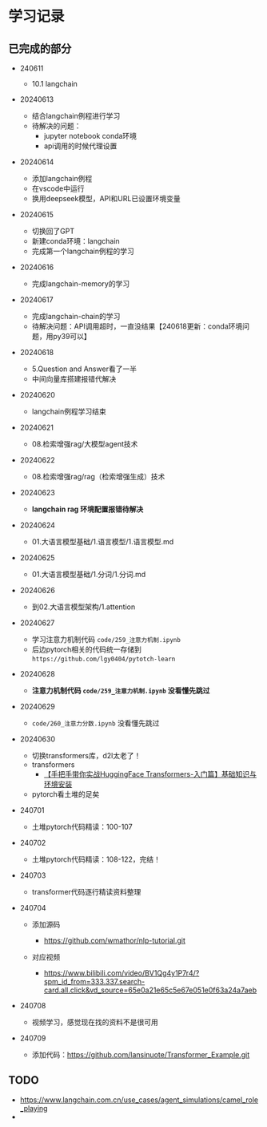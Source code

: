 # 学习记录

## 已完成的部分

* 240611

  * 10.1 langchain
* 20240613

  * 结合langchain例程进行学习
  * 待解决的问题：
    * jupyter notebook conda环境
    * api调用的时候代理设置
* 20240614

  * 添加langchain例程
  * 在vscode中运行
  * 换用deepseek模型，API和URL已设置环境变量
* 20240615

  * 切换回了GPT
  * 新建conda环境：langchain
  * 完成第一个langchain例程的学习
* 20240616

  * 完成langchain-memory的学习
* 20240617

  * 完成langchain-chain的学习
  * 待解决问题：API调用超时，一直没结果【240618更新：conda环境问题，用py39可以】
* 20240618

  * 5.Question and Answer看了一半
  * 中间向量库搭建报错代解决
* 20240620

  * langchain例程学习结束
* 20240621

  * 08.检索增强rag/大模型agent技术
* 20240622

  * 08.检索增强rag/rag（检索增强生成）技术
* 20240623

  * **langchain rag 环境配置报错待解决**
* 20240624

  * 01.大语言模型基础/1.语言模型/1.语言模型.md
* 20240625

  * 01.大语言模型基础/1.分词/1.分词.md
* 20240626

  * 到02.大语言模型架构/1.attention
* 20240627

  * 学习注意力机制代码  `code/259_注意力机制.ipynb`
  * 后边pytorch相关的代码统一存储到 `https://github.com/lgy0404/pytotch-learn`
* 20240628

  * **注意力机制代码  `code/259_注意力机制.ipynb` 没看懂先跳过**
* 20240629

  * `code/260_注意力分数.ipynb` 没看懂先跳过
* 20240630

  * 切换transformers库，d2l太老了！
  * transformers
    * [【手把手带你实战HuggingFace Transformers-入门篇】基础知识与环境安装](https://www.bilibili.com/video/BV1ma4y1g791/?spm_id_from=333.788&vd_source=65e0a21e65c5e67e051e0f63a24a7aeb)
  * pytorch看土堆的足矣
* 240701

  * 土堆pytorch代码精读：100-107
* 240702

  * 土堆pytorch代码精读：108-122，完结！
* 240703

  * transformer代码逐行精读资料整理
* 240704

  * 添加源码

    * https://github.com/wmathor/nlp-tutorial.git
  * 对应视频

    * https://www.bilibili.com/video/BV1Qg4y1P7r4/?spm_id_from=333.337.search-card.all.click&vd_source=65e0a21e65c5e67e051e0f63a24a7aeb
* 240708

  * 视频学习，感觉现在找的资料不是很可用
* 240709

  * 添加代码：https://github.com/lansinuote/Transformer_Example.git

## TODO

* https://www.langchain.com.cn/use_cases/agent_simulations/camel_role_playing
*
